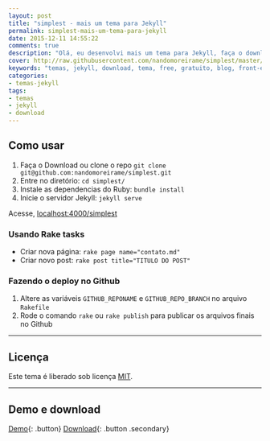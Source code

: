 ```yaml
---
layout: post
title: "simplest - mais um tema para Jekyll"
permalink: simplest-mais-um-tema-para-jekyll
date: 2015-12-11 14:55:22
comments: true
description: "Olá, eu desenvolvi mais um tema para Jekyll, faça o download do simplest agora"
cover: http://raw.githubusercontent.com/nandomoreirame/simplest/master/screenshot.png
keywords: "temas, jekyll, download, tema, free, gratuito, blog, front-end"
categories:
- temas-jekyll
tags:
- temas
- jekyll
- download
---
```


## Como usar

1. Faça o Download ou clone o repo `git clone git@github.com:nandomoreirame/simplest.git`
2. Entre no diretório: `cd simplest/`
3. Instale as dependencias do Ruby: `bundle install`
4. Inicie o servidor Jekyll: `jekyll serve`

Acesse, [localhost:4000/simplest](http://localhost:4000/simplest)

### Usando Rake tasks

* Criar nova página: `rake page name="contato.md"`
* Criar novo post: `rake post title="TITULO DO POST"`

### Fazendo o deploy no Github

1. Altere as variáveis `GITHUB_REPONAME` e `GITHUB_REPO_BRANCH` no arquivo `Rakefile`
2. Rode o comando `rake` ou `rake publish` para publicar os arquivos finais no Github

---

## Licença

Este tema é liberado sob licença [MIT](https://github.com/nandomoreirame/simplest/blob/master/LICENSE).

---

## Demo e download

[Demo](http://nandomoreira.me/simplest){: .button} [Download](https://github.com/nandomoreirame/simplest/archive/master.zip){: .button .secondary}
